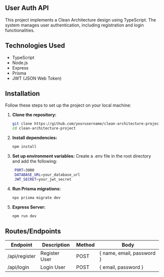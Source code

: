 
## User Auth API

This project implements a Clean Architecture design using TypeScript. The system manages user authentication, including registration and login functionalities.

## Technologies Used

- TypeScript
- Node.js
- Express
- Prisma
- JWT (JSON Web Token)

## Installation

Follow these steps to set up the project on your local machine:

1. **Clone the repository:**
   ```sh
   git clone https://github.com/yourusername/clean-architecture-project.git
   cd clean-architecture-project

2. **Install dependencies:**
   ```sh
   npm install

3. **Set up environment variables:**
   Create a .env file in the root directory and add the following:
   ```sh
    PORT=3000
    DATABASE_URL=your_database_url
    JWT_SECRET=your_jwt_secret

4. **Run Prisma migrations:**
    ```sh
    npx prisma migrate dev

5. **Express Server:**
   ```sh
   npm run dev

## Routes/Endpoints


| Endpoint              | Description       | Method | Body                                 |
| --------------------- | ----------------- | ------ | ------------------------- |
| /api/register      | Register User | POST  | { name, email, password	}     |
| /api/login        | Login User | POST | {	email, password	}    |

